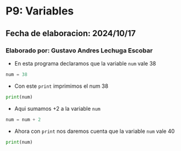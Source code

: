 # P9: Variables
## Fecha de elaboracion: 2024/10/17
### Elaborado por: Gustavo Andres Lechuga Escobar
- En esta programa declaramos que la variable `num` vale 38
``` python
num = 38
```
- Con este  `print` imprimimos el num 38
``` python
print(num)
``` 
- Aqui sumamos +2 a la variable `num` 
``` python
num = num + 2
``` 
- Ahora con `print` nos daremos cuenta que la variable `num` vale 40  
``` python
print(num)
